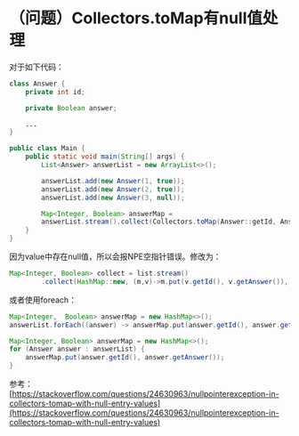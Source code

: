 # （问题）Collectors.toMap有null值处理


对于如下代码：

```java
class Answer {
    private int id;

    private Boolean answer;

	...	
}

public class Main {
    public static void main(String[] args) {
        List<Answer> answerList = new ArrayList<>();

        answerList.add(new Answer(1, true));
        answerList.add(new Answer(2, true));
        answerList.add(new Answer(3, null));

        Map<Integer, Boolean> answerMap =
        answerList.stream().collect(Collectors.toMap(Answer::getId, Answer::getAnswer));
    }
}
```

因为value中存在null值，所以会报NPE空指针错误。修改为：

```java
Map<Integer, Boolean> collect = list.stream()
        .collect(HashMap::new, (m,v)->m.put(v.getId(), v.getAnswer()), HashMap::putAll);
```

或者使用foreach：

```java
Map<Integer,  Boolean> answerMap = new HashMap<>();
answerList.forEach((answer) -> answerMap.put(answer.getId(), answer.getAnswer()));
```

```java
Map<Integer, Boolean> answerMap = new HashMap<>();
for (Answer answer : answerList) {
    answerMap.put(answer.getId(), answer.getAnswer());
}
```

参考：[https://stackoverflow.com/questions/24630963/nullpointerexception-in-collectors-tomap-with-null-entry-values](https://stackoverflow.com/questions/24630963/nullpointerexception-in-collectors-tomap-with-null-entry-values)
